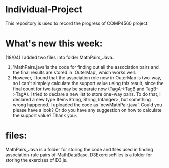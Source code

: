 # Individual-Project
This repository is used to record the progress of COMP4560 project.

# What's new this week:
(18/04) 
I added two files into folder MathPairs_Java.
1. 'MathPairs.java'is the code for finding out all the association pairs and the final results are stored in 'OuterMap', which works well.
2. However, I found that the association role now in OuterMap is two-way, so I can't simplely calculate the support value using this result, since the final count for two tags may be separate now (TagA->TagB and TagB->TagA). I tried to declare a new list to store one-way pairs. To do that, I declared a new type Item<String, String, Intanger>, but something wrong happened. I uploaded the code as 'newMathPair.java'. Could you please have a look? Or do you have any suggestion on how to calculate the support value? Thank you~

# files:
MathPairs_Java is a folder for storing the code and files used in finding association-rule pairs of MathDataBase.
D3ExerciseFiles is a folder for storing the exercises of D3.js.

